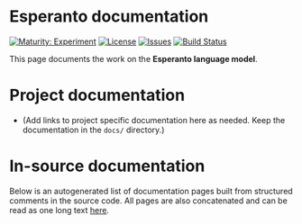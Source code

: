 # Esperanto documentation

[![Maturity: Experiment](https://img.shields.io/badge/Maturity-Experiment-black.svg)](https://giellalt.github.io/MaturityClassification.html)
[![License](https://img.shields.io/github/license/giellalt/lang-epo)](https://github.com/giellalt/lang-epo/blob/main/LICENSE)
[![Issues](https://img.shields.io/github/issues/giellalt/lang-epo)](https://github.com/giellalt/lang-epo/issues)
[![Build Status](https://divvun-tc.thetc.se/api/github/v1/repository/giellalt/lang-epo/main/badge.svg)](https://github.com/giellalt/lang-epo/actions)

This page documents the work on the **Esperanto language model**. 

# Project documentation

* (Add links to project specific documentation here as needed. Keep the documentation in the `docs/` directory.)

# In-source documentation

Below is an autogenerated list of documentation pages built from structured comments in the source code. All pages are also concatenated and can be read as one long text [here](epo.md).
